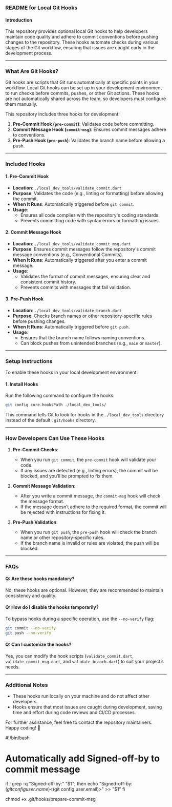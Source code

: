 ### **README for Local Git Hooks**

#### **Introduction**
This repository provides optional local Git hooks to help developers maintain code quality and adhere to commit conventions before pushing changes to the repository. These hooks automate checks during various stages of the Git workflow, ensuring that issues are caught early in the development process.

---

### **What Are Git Hooks?**
Git hooks are scripts that Git runs automatically at specific points in your workflow. Local Git hooks can be set up in your development environment to run checks before commits, pushes, or other Git actions. These hooks are not automatically shared across the team, so developers must configure them manually.

This repository includes three hooks for development:
1. **Pre-Commit Hook (`pre-commit`)**: Validates code before committing.
2. **Commit Message Hook (`commit-msg`)**: Ensures commit messages adhere to conventions.
3. **Pre-Push Hook (`pre-push`)**: Validates the branch name before allowing a push.

---

### **Included Hooks**
#### **1. Pre-Commit Hook**
- **Location**: `./local_dev_tools/validate_commit.dart`
- **Purpose**: Validates the code (e.g., linting or formatting) before allowing the commit.
- **When It Runs**: Automatically triggered before `git commit`.
- **Usage**:
  - Ensures all code complies with the repository's coding standards.
  - Prevents committing code with syntax errors or formatting issues.

#### **2. Commit Message Hook**
- **Location**: `./local_dev_tools/validate_commit_msg.dart`
- **Purpose**: Ensures commit messages follow the repository's commit message conventions (e.g., Conventional Commits).
- **When It Runs**: Automatically triggered after you enter a commit message.
- **Usage**:
  - Validates the format of commit messages, ensuring clear and consistent commit history.
  - Prevents commits with messages that fail validation.

#### **3. Pre-Push Hook**
- **Location**: `./local_dev_tools/validate_branch.dart`
- **Purpose**: Checks branch names or other repository-specific rules before pushing changes.
- **When It Runs**: Automatically triggered before `git push`.
- **Usage**:
  - Ensures that the branch name follows naming conventions.
  - Can block pushes from unintended branches (e.g., `main` or `master`).

---

### **Setup Instructions**
To enable these hooks in your local development environment:

#### **1. Install Hooks**
Run the following command to configure the hooks:
```bash
git config core.hooksPath ./local_dev_tools/
```

This command tells Git to look for hooks in the `./local_dev_tools` directory instead of the default `.git/hooks` directory.

---

### **How Developers Can Use These Hooks**
1. **Pre-Commit Checks**:
   - When you run `git commit`, the `pre-commit` hook will validate your code.
   - If any issues are detected (e.g., linting errors), the commit will be blocked, and you’ll be prompted to fix them.

2. **Commit Message Validation**:
   - After you write a commit message, the `commit-msg` hook will check the message format.
   - If the message doesn’t adhere to the required format, the commit will be rejected with instructions for fixing it.

3. **Pre-Push Validation**:
   - When you run `git push`, the `pre-push` hook will check the branch name or other repository-specific rules.
   - If the branch name is invalid or rules are violated, the push will be blocked.

---

### **FAQs**

#### **Q: Are these hooks mandatory?**
No, these hooks are optional. However, they are recommended to maintain consistency and quality.

#### **Q: How do I disable the hooks temporarily?**
To bypass hooks during a specific operation, use the `--no-verify` flag:
```bash
git commit --no-verify
git push --no-verify
```

#### **Q: Can I customize the hooks?**
Yes, you can modify the hook scripts (`validate_commit.dart`, `validate_commit_msg.dart`, and `validate_branch.dart`) to suit your project’s needs.

---

### **Additional Notes**
- These hooks run locally on your machine and do not affect other developers.
- Hooks ensure that most issues are caught during development, saving time and effort during code reviews and CI/CD processes.

For further assistance, feel free to contact the repository maintainers. Happy coding! 🎉


#!/bin/bash
# Automatically add Signed-off-by to commit message
if ! grep -q "Signed-off-by:" "$1"; then
  echo "Signed-off-by: $(git config user.name) <$(git config user.email)>" >> "$1"
fi

chmod +x .git/hooks/prepare-commit-msg
